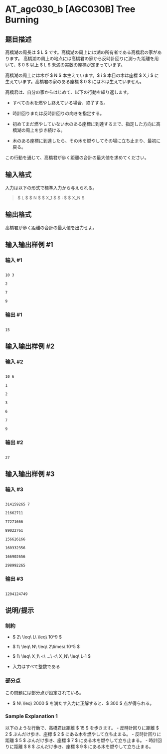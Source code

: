 # AT_agc030_b [AGC030B] Tree Burning

## 题目描述

[problemUrl]: https://atcoder.jp/contests/agc030/tasks/agc030_b

高橋湖の周長は $ L $ です。高橋湖の周上には湖の所有者である高橋君の家があります。 高橋湖の周上の地点には高橋君の家から反時計回りに測った距離を用いて、$ 0 $ 以上 $ L $ 未満の実数の座標が定まっています。

高橋湖の周上には木が $ N $ 本生えています。$ i $ 本目の木は座標 $ X_i $ に生えています。高橋君の家のある座標 $ 0 $ には木は生えていません。

高橋君は、自分の家からはじめて、以下の行動を繰り返します。

- すべての木を燃やし終えている場合、終了する。
- 時計回りまたは反時計回りの向きを指定する。
- 初めてまだ燃やしていない木のある座標に到達するまで、指定した方向に高橋湖の周上を歩き続ける。
- 木のある座標に到達したら、その木を燃やしてその場に立ち止まり、最初に戻る。

この行動を通じて、高橋君が歩く距離の合計の最大値を求めてください。

## 输入格式

入力は以下の形式で標準入力から与えられる。

> $ L $ $ N $ $ X_1 $ $ : $ $ X_N $

## 输出格式

高橋君が歩く距離の合計の最大値を出力せよ。

## 输入输出样例 #1

### 输入 #1

```
10 3
2
7
9
```

### 输出 #1

```
15
```

## 输入输出样例 #2

### 输入 #2

```
10 6
1
2
3
6
7
9
```

### 输出 #2

```
27
```

## 输入输出样例 #3

### 输入 #3

```
314159265 7
21662711
77271666
89022761
156626166
160332356
166902656
298992265
```

### 输出 #3

```
1204124749
```

## 说明/提示

### 制約

- $ 2\ \leq\ L\ \leq\ 10^9 $
- $ 1\ \leq\ N\ \leq\ 2\times\ 10^5 $
- $ 1\ \leq\ X_1\ <\ ...\ <\ X_N\ \leq\ L-1 $
- 入力はすべて整数である

### 部分点

この問題には部分点が設定されている。

- $ N\ \leq\ 2000 $ を満たす入力に正解すると、$ 300 $ 点が得られる。

### Sample Explanation 1

以下のような行動で、高橋君は距離 $ 15 $ を歩きます。 - 反時計回りに距離 $ 2 $ ぶんだけ歩き、座標 $ 2 $ にある木を燃やして立ち止まる。 - 反時計回りに距離 $ 5 $ ぶんだけ歩き、座標 $ 7 $ にある木を燃やして立ち止まる。 - 時計回りに距離 $ 8 $ ぶんだけ歩き、座標 $ 9 $ にある木を燃やして立ち止まる。